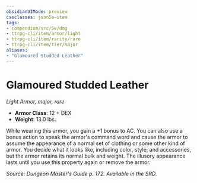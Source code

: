 ```yaml
---
obsidianUIMode: preview
cssclasses: json5e-item
tags:
- compendium/src/5e/dmg
- ttrpg-cli/item/armor/light
- ttrpg-cli/item/rarity/rare
- ttrpg-cli/item/tier/major
aliases: 
- "Glamoured Studded Leather"
---
```

# Glamoured Studded Leather
*Light Armor, major, rare*  

- **Armor Class**: 12 + DEX
- **Weight**: 13.0 lbs.

While wearing this armor, you gain a +1 bonus to AC. You can also use a bonus action to speak the armor's command word and cause the armor to assume the appearance of a normal set of clothing or some other kind of armor. You decide what it looks like, including color, style, and accessories, but the armor retains its normal bulk and weight. The illusory appearance lasts until you use this property again or remove the armor.

*Source: Dungeon Master's Guide p. 172. Available in the SRD.*